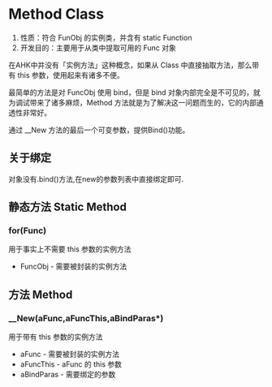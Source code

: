 # Method Class

1.  性质：符合 FunObj 的实例类，并含有 static Function
2.	开发目的：主要用于从类中提取可用的 Func 对象

在AHK中并没有「实例方法」这种概念，如果从 Class 中直接抽取方法，那么带有 this 参数，使用起来有诸多不便。

最简单的方法是对 FuncObj 使用 bind，但是 bind 对象内部完全是不可见的，就为调试带来了诸多麻烦，Method 方法就是为了解决这一问题而生的，它的内部通透性非常好。

通过 __New 方法的最后一个可变参数，提供Bind()功能。

## 关于绑定

对象没有.bind()方法,在new的参数列表中直接绑定即可.

## 静态方法 Static Method

### for(Func)

用于事实上不需要 this 参数的实例方法

- FuncObj - 需要被封装的实例方法

## 方法 Method

### __New(aFunc,aFuncThis,aBindParas*)

用于带有 this 参数的实例方法

- aFunc - 需要被封装的实例方法
- aFuncThis - aFunc 的 this 参数
- aBindParas - 需要绑定的参数